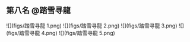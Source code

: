 
## 第八名 @踏雪寻龍 

![](figs/踏雪寻龍 1.png)![](figs/踏雪寻龍 2.png)![](figs/踏雪寻龍 3.png)![](figs/踏雪寻龍 4.png)![](figs/踏雪寻龍 5.png)
